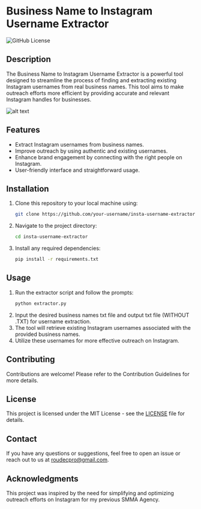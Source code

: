 # Business Name to Instagram Username Extractor

![GitHub License](https://img.shields.io/badge/license-MIT-blue.svg)

## Description

The Business Name to Instagram Username Extractor is a powerful tool designed to streamline the process of finding and extracting existing Instagram usernames from real business names. This tool aims to make outreach efforts more efficient by providing accurate and relevant Instagram handles for businesses.

![alt text]([http://url/to/img.png](https://ibb.co/H4Tf2rD))

## Features

- Extract Instagram usernames from business names.
- Improve outreach by using authentic and existing usernames.
- Enhance brand engagement by connecting with the right people on Instagram.
- User-friendly interface and straightforward usage.

## Installation

1. Clone this repository to your local machine using:

   ```bash
   git clone https://github.com/your-username/insta-username-extractor.git
   
2. Navigate to the project directory:
   
   ```bash
   cd insta-username-extractor

4. Install any required dependencies:

   ```bash
   pip install -r requirements.txt

## Usage

1. Run the extractor script and follow the prompts:
   ```bash
   python extractor.py
3. Input the desired business names txt file and output txt file (WITHOUT .TXT) for username extraction.
4. The tool will retrieve existing Instagram usernames associated with the provided business names.
5. Utilize these usernames for more effective outreach on Instagram.

## Contributing

Contributions are welcome! Please refer to the Contribution Guidelines for more details.

## License

This project is licensed under the MIT License - see the [LICENSE](https://github.com/roodeeex/InstaBiz/blob/main/MIT-LICENSE.TXT) file for details.

## Contact

If you have any questions or suggestions, feel free to open an issue or reach out to us at roudecpro@gmail.com.

## Acknowledgments

This project was inspired by the need for simplifying and optimizing outreach efforts on Instagram for my previous SMMA Agency.

